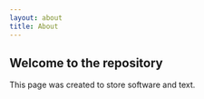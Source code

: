 ```yaml
---
layout: about
title: About
---
```


## Welcome to the repository

This page was created to store software and text.
